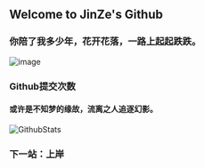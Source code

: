##  Welcome to JinZe's Github 

### 你陪了我多少年，花开花落，一路上起起跌跌。



![image](https://user-images.githubusercontent.com/84832795/212478754-bb2b6468-c2ef-486b-ae8b-a79a0faf715d.png)
<br/>


### Github提交次数<br/>
#### 或许是不知梦的缘故，流离之人追逐幻影。<br/>
![GithubStats](https://github-readme-stats.vercel.app/api?username=1791209985&show_icons=true&theme=dark&count_private=true)

<!-- github使用语言 -->
<!-- ![Most Used Languages](https://github-readme-stats.vercel.app/api/top-langs/?username=17912099850&theme=dark&layout=compact) -->

### 下一站：上岸
<br/>
